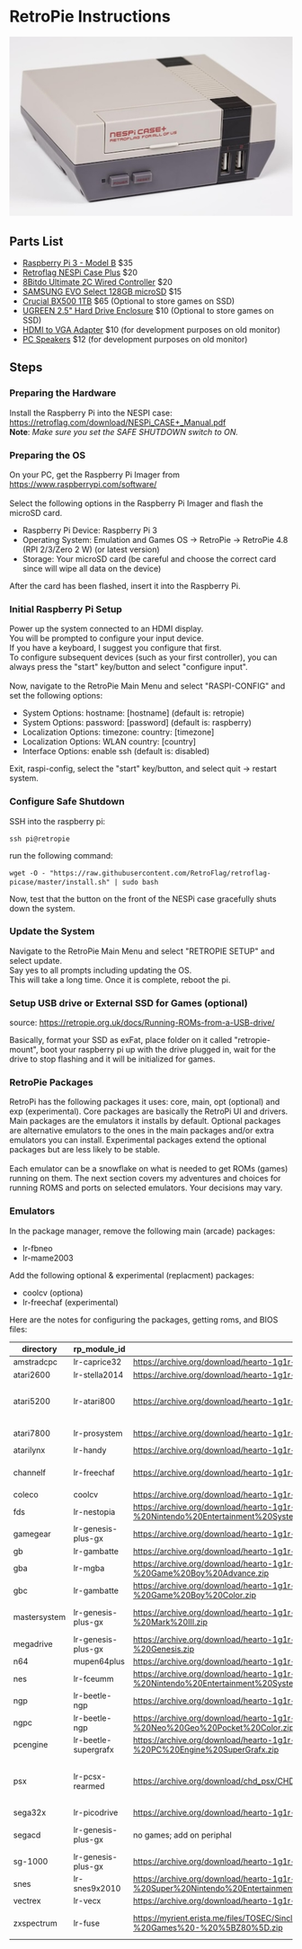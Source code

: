 # RetroPie Instructions

![alt text](nespi.case.jpg "retropie")

## Parts List
  
* [Raspberry Pi 3 - Model B](https://www.raspberrypi.com/products/raspberry-pi-3-model-b/) $35
* [Retroflag NESPi Case Plus](https://www.amazon.com/dp/B07BRHDVTN) $20
* [8Bitdo Ultimate 2C Wired Controller](https://www.amazon.com/dp/B003VAHYQY) $20
* [SAMSUNG EVO Select 128GB microSD](https://www.amazon.com/SAMSUNG-microSDXC-Nintendo-Switch-MB-ME256SA-AM/dp/B0CWPN662Q) $15
* [Crucial BX500 1TB](https://www.amazon.com/Crucial-BX500-NAND-2-5-Inch-Internal/dp/B07YD579WM) $65 (Optional to store games on SSD)
* [UGREEN 2.5" Hard Drive Enclosure](https://www.amazon.com/gp/product/B06XWRRMYX/) $10 (Optional to store games on SSD)
* [HDMI to VGA Adapter](https://www.amazon.com/dp/B07XZ22KCD) $10 (for development purposes on old monitor)
* [PC Speakers](https://www.amazon.com/dp/B0BZCMM17X) $12 (for development purposes on old monitor)
  
## Steps

### Preparing the Hardware

Install the Raspberry Pi into the NESPI case: https://retroflag.com/download/NESPi_CASE+_Manual.pdf</br>
**Note**: *Make sure you set the SAFE SHUTDOWN switch to ON.*

### Preparing the OS

On your PC, get the Raspberry Pi Imager from https://www.raspberrypi.com/software/</br>
</br>
Select the following options in the Raspberry Pi Imager and flash the microSD card.
* Raspberry Pi Device: Raspberry Pi 3
* Operating System: Emulation and Games OS -> RetroPie -> RetroPie 4.8 (RPI 2/3/Zero 2 W) (or latest version)
* Storage: Your microSD card (be careful and choose the correct card since will wipe all data on the device)

After the card has been flashed, insert it into the Raspberry Pi.

### Initial Raspberry Pi Setup

Power up the system connected to an HDMI display.</br>
You will be prompted to configure your input device.</br>
If you have a keyboard, I suggest you configure that first.</br>
To configure subsequent devices (such as your first controller), you can always press the "start" key/button and select "configure input".</br>
</br>
Now, navigate to the RetroPie Main Menu and select "RASPI-CONFIG" and set the following options:
* System Options: hostname: [hostname] (default is: retropie)
* System Options: password: [password] (default is: raspberry)
* Localization Options: timezone: country: [timezone]
* Localization Options: WLAN country: [country]
* Interface Options: enable ssh (default is: disabled)

Exit, raspi-config, select the "start" key/button, and select quit -> restart system.

### Configure Safe Shutdown

SSH into the raspberry pi:
```console
ssh pi@retropie
```
run the following command:
```console
wget -O - "https://raw.githubusercontent.com/RetroFlag/retroflag-picase/master/install.sh" | sudo bash
```
Now, test that the button on the front of the NESPi case gracefully shuts down the system.

### Update the System

Navigate to the RetroPie Main Menu and select "RETROPIE SETUP" and select update.</br>
Say yes to all prompts including updating the OS.</br>
This will take a long time.  Once it is complete, reboot the pi.

### Setup USB drive or External SSD for Games (optional)

source: https://retropie.org.uk/docs/Running-ROMs-from-a-USB-drive/<br>

Basically, format your SSD as exFat, place folder on it called "retropie-mount", boot your raspberry pi up with the drive plugged in, wait for the drive to stop flashing and it will be initialized for games.

### RetroPie Packages

RetroPi has the following packages it uses: core, main, opt (optional) and exp (experimental). Core packages are basically the RetroPi UI and drivers. Main packages are the emulators it installs by default. Optional packages are alternative emulators to the ones in the main packages and/or extra emulators you can install.  Experimental packages extend the optional packages but are less likely to be stable.</br>
</br>
Each emulator can be a snowflake on what is needed to get ROMs (games) running on them.  The next section covers my adventures and choices for running ROMS and ports on selected emulators.  Your decisions may vary.

### Emulators

In the package manager, remove the following main (arcade) packages:

* lr-fbneo
* lr-mame2003

Add the following optional & experimental (replacment) packages:

* coolcv (optiona)
* lr-freechaf (experimental)

Here are the notes for configuring the packages, getting roms, and BIOS files:

| directory | rp_module_id | roms | bios | bios.name | bios.source | setup notes |
| --------- | ------------ | ---- | ---- | --------- | ----------- | ----------- |
| amstradcpc | lr-caprice32 | https://archive.org/download/hearto-1g1r-collection/hearto_1g1r_collection/Amstrad%20-%20CPC.zip | none |  |  | use start+Y for virtual keyboard |
| atari2600 | lr-stella2014 | https://archive.org/download/hearto-1g1r-collection/hearto_1g1r_collection/Atari%20-%202600.zip | none |  |  |  |
| atari5200 | lr-atari800 | https://archive.org/download/hearto-1g1r-collection/hearto_1g1r_collection/Atari%20-%205200.zip | required | 5200.rom | [BIOS] Atari 5200 (USA).zip | https://youtu.be/u2nj73mNgAE?si=-mP15IKaJIe7Dvoj</br>https://youtu.be/D8eZDq3xyBA?si=ZA8AogZAAm8ot4LU |
| atari7800 | lr-prosystem | https://archive.org/download/hearto-1g1r-collection/hearto_1g1r_collection/Atari%20-%207800.zip | optional | 7800 BIOS (U).rom | [BIOS] Atari 7800 (USA).zip |  |
| atarilynx | lr-handy | https://archive.org/download/hearto-1g1r-collection/hearto_1g1r_collection/Atari%20-%20Lynx.zip | optional | lynxboot.img | [BIOS] Atari Lynx (USA, Europe).zip |  |
| channelf | lr-freechaf | https://archive.org/download/hearto-1g1r-collection/hearto_1g1r_collection/Fairchild%20-%20Channel%20F.zip | required | sl31253.bin</br>sl31254.bin</br>sl90025.bin | [BIOS] Fairchild Channel F (USA) (SL31253).zip</br>[BIOS] Fairchild Channel F (USA) (SL31254).zip</br>[BIOS] Fairchild Channel F (USA) (SL90025).zip |  |
| coleco | coolcv | https://archive.org/download/hearto-1g1r-collection/hearto_1g1r_collection/Coleco%20-%20ColecoVision.zip | none |  |  | requires real keyboard |
| fds | lr-nestopia | https://archive.org/download/hearto-1g1r-collection/hearto_1g1r_collection/Nintendo%20-%20Nintendo%20Entertainment%20System.zip | required | disksys.rom | [BIOS] Family Computer Disk System (Japan) (Rev 1).zip |  |
| gamegear | lr-genesis-plus-gx | https://archive.org/download/hearto-1g1r-collection/hearto_1g1r_collection/Sega%20-%20Game%20Gear.zip | optional | bios.gg | [BIOS] Sega Game Gear (USA) (Majesco).zip |  |
| gb | lr-gambatte | https://archive.org/download/hearto-1g1r-collection/hearto_1g1r_collection/Nintendo%20-%20Game%20Boy.zip | optional | gb_bios.bin | [BIOS] Nintendo Game Boy Boot ROM (World) (Rev 1).zip |  |
| gba | lr-mgba | https://archive.org/download/hearto-1g1r-collection/hearto_1g1r_collection/Nintendo%20-%20Game%20Boy%20Advance.zip | optional | gba_bios.bin | [BIOS] Game Boy Advance (World).zip |  |
| gbc | lr-gambatte | https://archive.org/download/hearto-1g1r-collection/hearto_1g1r_collection/Nintendo%20-%20Game%20Boy%20Color.zip | optional | gbc_bios.bin | [BIOS] Nintendo Game Boy Color Boot ROM (World) (Rev 1).zip |  |
| mastersystem | lr-genesis-plus-gx | https://archive.org/download/hearto-1g1r-collection/hearto_1g1r_collection/Sega%20-%20Master%20System%20-%20Mark%20III.zip | optional | bios_E.sms</br>bios_J.sms</br>bios_U.sms | [BIOS] Sega Master System (USA, Europe) (v1.3).zip</br>[BIOS] Sega Master System (Japan) (v2.1).zip</br>[BIOS] Sega Master System (USA, Europe) (v1.3).zip |  |
| megadrive | lr-genesis-plus-gx | https://archive.org/download/hearto-1g1r-collection/hearto_1g1r_collection/Sega%20-%20Mega%20Drive%20-%20Genesis.zip | optional | bios_MD.bin | [BIOS] Sega Mega Drive - Genesis Boot ROM (World).zip |  |
| n64 | mupen64plus | https://archive.org/download/hearto-1g1r-collection/hearto_1g1r_collection/Nintendo%20-%20Nintendo%2064.zip | none |  |  | uncompress all .zip files to .z64 |
| nes | lr-fceumm | https://archive.org/download/hearto-1g1r-collection/hearto_1g1r_collection/Nintendo%20-%20Nintendo%20Entertainment%20System.zip | optional |  |  | no roms needed for nes; only fds |
| ngp | lr-beetle-ngp | https://archive.org/download/hearto-1g1r-collection/hearto_1g1r_collection/SNK%20-%20Neo%20Geo%20Pocket.zip | none |  |  |  |
| ngpc | lr-beetle-ngp | https://archive.org/download/hearto-1g1r-collection/hearto_1g1r_collection/SNK%20-%20Neo%20Geo%20Pocket%20Color.zip | none |  |  |  |
| pcengine | lr-beetle-supergrafx | https://archive.org/download/hearto-1g1r-collection/hearto_1g1r_collection/NEC%20-%20PC%20Engine%20SuperGrafx.zip | required | syscard3.pce | [BIOS] Super CD-ROM System (Japan) (v3.0).zip | make lr-beetle-supergrafx default engine |
| psx | lr-pcsx-rearmed | https://archive.org/download/chd_psx/CHD-PSX-USA/ | required | psxonpsp660.bin & scph101.bin & scph7001.bin & scph5501.bin & scph1001.bin | https://github.com/Abdess/retroarch_system/tree/libretro/Sony%20-%20PlayStation | |
| sega32x | lr-picodrive | https://archive.org/download/hearto-1g1r-collection/hearto_1g1r_collection/Sega%20-%2032X.zip | none |  |  |  |
| segacd | lr-genesis-plus-gx | no games; add on periphal | required | bios_CD_U.bin</br>bios_CD_E.bin</br>bios_CD_J.bin | [BIOS] Sega CD (USA) (Rev B).zip</br>[BIOS] Mega-CD (Europe).zip</br>[BIOS] Mega-CD (Asia) (Ja) (Rev H).zip |  |
| sg-1000 | lr-genesis-plus-gx | https://archive.org/download/hearto-1g1r-collection/hearto_1g1r_collection/Sega%20-%20SG-1000.zip | none |  |  |  |
| snes | lr-snes9x2010 | https://archive.org/download/hearto-1g1r-collection/hearto_1g1r_collection/Nintendo%20-%20Super%20Nintendo%20Entertainment%20System.zip | required (satellaview) | BS-X.bin | https://archive.org/download/bsx-bios | uncompress satellaview from .zip to .bs |
| vectrex | lr-vecx | https://archive.org/download/hearto-1g1r-collection/hearto_1g1r_collection/GCE%20-%20Vectrex.zip | none |  |  |  |
| zxspectrum | lr-fuse | https://myrient.erista.me/files/TOSEC/Sinclair/ZX%20Spectrum/Games/%5BZ80%5D/Sinclair%20ZX%20Spectrum%20-%20Games%20-%20%5BZ80%5D.zip | none |  |  | select for virtual keyboard; hotkey-x to configure kempston joystick
